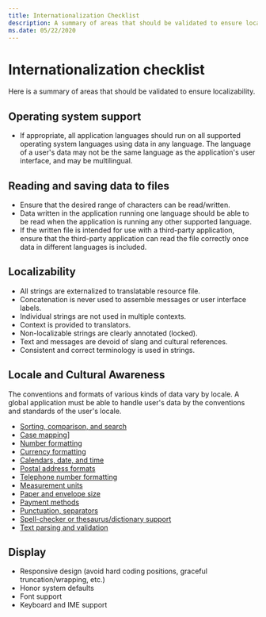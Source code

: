 ```yaml
---
title: Internationalization Checklist
description: A summary of areas that should be validated to ensure localizability.
ms.date: 05/22/2020
---
```


# Internationalization checklist

Here is a summary of areas that should be validated to ensure localizability.

## Operating system support

- If appropriate, all application languages should run on all supported operating system languages using data in any language.
  The language of a user's data may not be the same language as the application's user interface, and may be multilingual.

## Reading and saving data to files

- Ensure that the desired range of characters can be read/written.
- Data written in the application running one language should be able to be read when the application is running any other supported language.
- If the written file is intended for use with a third-party application, ensure that the third-party application can read the file correctly once data in different languages is included.

## Localizability

- All strings are externalized to translatable resource file.
- Concatenation is never used to assemble messages or user interface labels.
- Individual strings are not used in multiple contexts.
- Context is provided to translators.
- Non-localizable strings are clearly annotated (locked).
- Text and messages are devoid of slang and cultural references.
- Consistent and correct terminology is used in strings.

## Locale and Cultural Awareness

The conventions and formats of various kinds of data vary by locale.
A global application must be able to handle user's data by the conventions and standards of the user's locale.

- [Sorting, comparison, and search](../locale/sorting-and-string-comparison.md)
- [Case mapping](../text/case-mapping.md)]
- [Number formatting](../locale/number-formatting.md)
- [Currency formatting](../locale/currency-formats.md)
- [Calendars, date, and time](../locale/calendar-date-time.md)
- [Postal address formats](../locale/addresses.md)
- [Telephone number formatting](../locale/telephone-numbers.md)
- [Measurement units](../locale/measurement-units.md)
- [Paper and envelope size](../locale/paper-size.md)
- [Payment methods](../internationalization/payment-methods.md)
- [Punctuation, separators](../internationalization/punctuation-separators.md)
- [Spell-checker or thesaurus/dictionary support](../locale/dictionaries-spelling.md)
- [Text parsing and validation](../text/parsing-input.md)

## Display

- Responsive design (avoid hard coding positions, graceful truncation/wrapping, etc.)
- Honor system defaults
- Font support
- Keyboard and IME support
